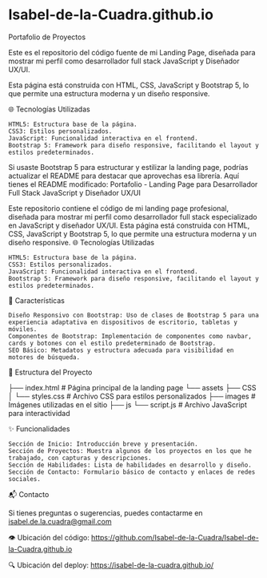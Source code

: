 # Isabel-de-la-Cuadra.github.io
Portafolio de Proyectos

Este es el repositorio del código fuente de mi Landing Page, diseñada para mostrar mi perfil como desarrollador full stack JavaScript y Diseñador UX/UI. 

Esta página está construida con HTML, CSS, JavaScript y Bootstrap 5, lo que permite una estructura moderna y un diseño responsive.

🌐 Tecnologías Utilizadas

    HTML5: Estructura base de la página.
    CSS3: Estilos personalizados.
    JavaScript: Funcionalidad interactiva en el frontend.
    Bootstrap 5: Framework para diseño responsive, facilitando el layout y estilos predeterminados.

Si usaste Bootstrap 5 para estructurar y estilizar la landing page, podrías actualizar el README para destacar que aprovechas esa librería. Aquí tienes el README modificado:
Portafolio - Landing Page para Desarrollador Full Stack JavaScript y Diseñador UX/UI

Este repositorio contiene el código de mi landing page profesional, diseñada para mostrar mi perfil como desarrollador full stack especializado en JavaScript y diseñador UX/UI. Esta página está construida con HTML, CSS, JavaScript y Bootstrap 5, lo que permite una estructura moderna y un diseño responsive.
🌐 Tecnologías Utilizadas

    HTML5: Estructura base de la página.
    CSS3: Estilos personalizados.
    JavaScript: Funcionalidad interactiva en el frontend.
    Bootstrap 5: Framework para diseño responsive, facilitando el layout y estilos predeterminados.

🎨 Características

    Diseño Responsivo con Bootstrap: Uso de clases de Bootstrap 5 para una experiencia adaptativa en dispositivos de escritorio, tabletas y móviles.
    Componentes de Bootstrap: Implementación de componentes como navbar, cards y botones con el estilo predeterminado de Bootstrap.
    SEO Básico: Metadatos y estructura adecuada para visibilidad en motores de búsqueda.

📁 Estructura del Proyecto

├── index.html           # Página principal de la landing page
└── assets
    ├── CSS       
    │   └── styles.css   # Archivo CSS para estilos personalizados
    ├── images           # Imágenes utilizadas en el sitio
    ├── js
        └── script.js    # Archivo JavaScript para interactividad
    
✨ Funcionalidades

    Sección de Inicio: Introducción breve y presentación.
    Sección de Proyectos: Muestra algunos de los proyectos en los que he trabajado, con capturas y descripciones.
    Sección de Habilidades: Lista de habilidades en desarrollo y diseño.
    Sección de Contacto: Formulario básico de contacto y enlaces de redes sociales.

📬 Contacto

Si tienes preguntas o sugerencias, puedes contactarme en isabel.de.la.cuadra@gmail.com

👁️ Ubicación del código: https://github.com/Isabel-de-la-Cuadra/Isabel-de-la-Cuadra.github.io

🔍 Ubicación del deploy: https://isabel-de-la-cuadra.github.io/
